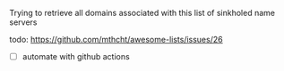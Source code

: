Trying to retrieve all domains associated with this list of sinkholed name servers

todo: https://github.com/mthcht/awesome-lists/issues/26

- [ ] automate with github actions
